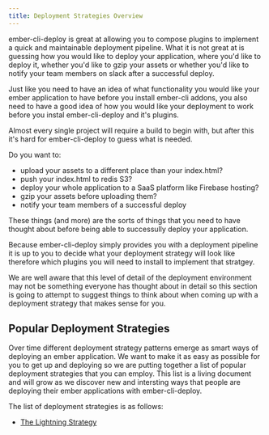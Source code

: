 ```yaml
---
title: Deployment Strategies Overview
---
```


ember-cli-deploy is great at allowing you to compose plugins to implement a quick and maintainable deployment pipeline. What it is not great at
is guessing how you would like to deploy your application, where you'd like to deploy it, whether you'd like to gzip your assets or whether you'd
like to notify your team members on slack after a successful deploy.

Just like you need to have an idea of what functionality you would like your ember application to have before you install ember-cli addons, you also
need to have a good idea of how you would like your deployment to work before you instal ember-cli-deploy and it's plugins.

Almost every single project will require a build to begin with, but after this it's hard for ember-cli-deploy to guess what is needed.

Do you want to:

* upload your assets to a different place than your index.html?
* push your index.html to redis S3?
* deploy your whole application to a SaaS platform like Firebase hosting?
* gzip your assets before uploading them?
* notify your team members of a successful deploy

These things (and more) are the sorts of things that you need to have thought about before being able to successully deploy your application.

Because ember-cli-deploy simply provides you with a deployment pipeline it is up to you to decide what your deployment strategy will look like
therefore which plugins you will need to install to implement that stratgey.

We are well aware that this level of detail of the deployment environment may not be something everyone has thought about in detail so this section is
going to attempt to suggest things to think about when coming up with a deployment strategy that makes sense for you.


## Popular Deployment Strategies

Over time different deployment strategy patterns emerge as smart ways of deploying an ember application. We want to make it as easy as possible
for you to get up and deploying so we are putting together a list of popular deployment strategies that you can employ. This list is a living document
and will grow as we discover new and intersting ways that people are deploying their ember applications with ember-cli-deploy.

The list of deployment strategies is as follows:

* [The Lightning Strategy](../the-lightning-strategy)
